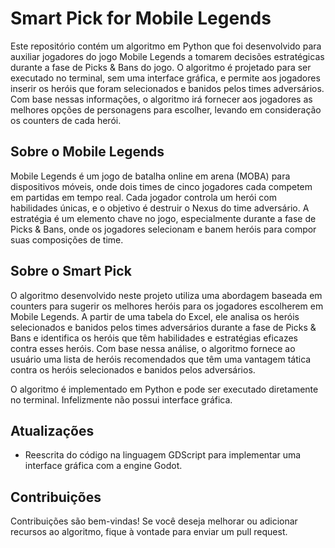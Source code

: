 # Smart Pick for Mobile Legends

Este repositório contém um algoritmo em Python que foi desenvolvido para auxiliar jogadores do jogo Mobile Legends a tomarem decisões estratégicas durante a fase de Picks & Bans do jogo. O algoritmo é projetado para ser executado no terminal, sem uma interface gráfica, e permite aos jogadores inserir os heróis que foram selecionados e banidos pelos times adversários. Com base nessas informações, o algoritmo irá fornecer aos jogadores as melhores opções de personagens para escolher, levando em consideração os counters de cada herói.

## Sobre o Mobile Legends

Mobile Legends é um jogo de batalha online em arena (MOBA) para dispositivos móveis, onde dois times de cinco jogadores cada competem em partidas em tempo real. Cada jogador controla um herói com habilidades únicas, e o objetivo é destruir o Nexus do time adversário. A estratégia é um elemento chave no jogo, especialmente durante a fase de Picks & Bans, onde os jogadores selecionam e banem heróis para compor suas composições de time.

## Sobre o Smart Pick

O algoritmo desenvolvido neste projeto utiliza uma abordagem baseada em counters para sugerir os melhores heróis para os jogadores escolherem em Mobile Legends. A partir de uma tabela do Excel, ele analisa os heróis selecionados e banidos pelos times adversários durante a fase de Picks & Bans e identifica os heróis que têm habilidades e estratégias eficazes contra esses heróis. Com base nessa análise, o algoritmo fornece ao usuário uma lista de heróis recomendados que têm uma vantagem tática contra os heróis selecionados e banidos pelos adversários.

O algoritmo é implementado em Python e pode ser executado diretamente no terminal. Infelizmente não possui interface gráfica.

## Atualizações

- Reescrita do código na linguagem GDScript para implementar uma interface gráfica com a engine Godot.

## Contribuições

Contribuições são bem-vindas! Se você deseja melhorar ou adicionar recursos ao algoritmo, fique à vontade para enviar um pull request.
